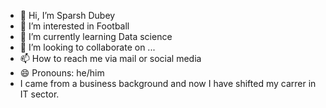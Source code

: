 - 👋 Hi, I’m Sparsh Dubey
- 👀 I’m interested in Football
- 🌱 I’m currently learning Data science
- 💞️ I’m looking to collaborate on ...
- 📫 How to reach me via mail or social media
- 😄 Pronouns: he/him
- I came from a business background and now I have shifted my carrer in IT sector.

<!---
sparshdmq/sparshdmq is a ✨ special ✨ repository because its `README.md` (this file) appears on your GitHub profile.
You can click the Preview link to take a look at your changes.
--->
